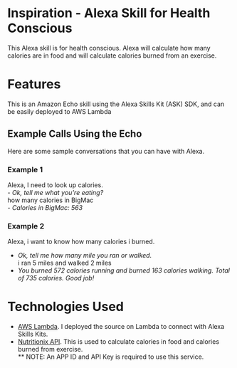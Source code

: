 # Inspiration - Alexa Skill for Health Conscious 

This Alexa skill is for health conscious. Alexa will calculate how many calories are in food and will calculate calories burned from an exercise.

# Features

This is an Amazon Echo skill using the Alexa Skills Kit (ASK) SDK, and can be easily deployed to AWS Lambda


## Example Calls Using the Echo
Here are some sample conversations that you can have with Alexa.

### Example 1
Alexa, I need to look up calories.  
<em>- Ok, tell me what you're eating?</em> <br />
how many calories in BigMac <br />
<em>- Calories in BigMac: 563</em>

### Example 2
Alexa, i want to know how many calories i burned.  
- *Ok, tell me how many mile you ran or walked.*  
i ran 5 miles and walked 2 miles  
- *You burned 572 calories running and burned 163 calories walking. Total of 735 calories. Good job!*

# Technologies Used

* [AWS Lambda](https://aws.amazon.com/lambda/). I deployed the source on Lambda to connect with Alexa Skills Kits.
* [Nutritionix API](https://docs.google.com/document/d/1_q-K-ObMTZvO0qUEAxROrN3bwMujwAN25sLHwJzliK0/edit#). This is used to calculate calories in food and calories burned from exercise. <br />
 ** NOTE: An APP ID and API Key is required to use this service.